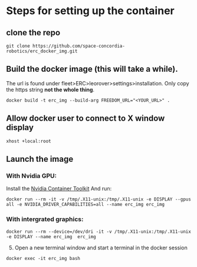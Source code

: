 # Steps for setting up the container

## clone the repo 
```
git clone https://github.com/space-concordia-robotics/erc_docker_img.git
```

## Build the docker image (this will take a while). 
The url is found under fleet>ERC>leorover>settings>installation. Only copy the https string **not the whole thing**.
```
docker build -t erc_img --build-arg FREEDOM_URL="<YOUR_URL>" .
``` 

## Allow docker user to connect to X window display
```
xhost +local:root
```

## Launch the image 
### With Nvidia GPU:
Install the [Nvidia Container Toolkit](https://github.com/NVIDIA/nvidia-docker)
And run:
```
docker run --rm -it -v /tmp/.X11-unix:/tmp/.X11-unix -e DISPLAY --gpus all -e NVIDIA_DRIVER_CAPABILITIES=all --name erc_img erc_img
```

### With intergrated graphics:
```
docker run --rm --device=/dev/dri -it -v /tmp/.X11-unix:/tmp/.X11-unix -e DISPLAY --name erc_img  erc_img
```
5. Open a new terminal window and start a terminal in the docker session
```
docker exec -it erc_img bash
```

